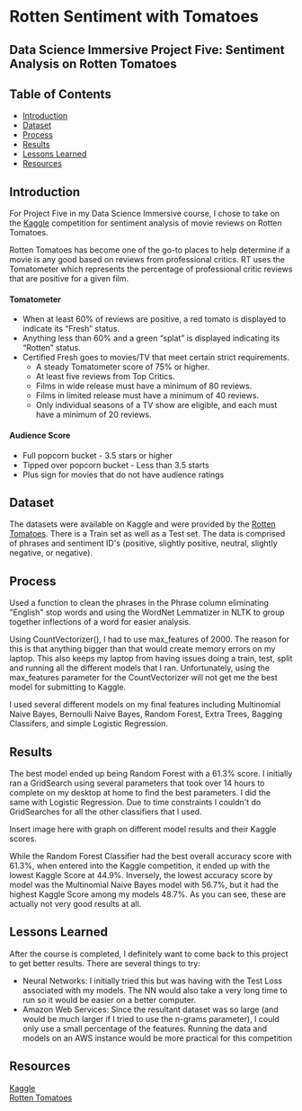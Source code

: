 # Rotten Sentiment with Tomatoes
## Data Science Immersive Project Five: Sentiment Analysis on Rotten Tomatoes

## Table of Contents

- [Introduction](#introduction)
- [Dataset](#dataset)
- [Process](#process)
- [Results](#results)
- [Lessons Learned](#lessons-learned)
- [Resources](#resources)


## Introduction
For Project Five in my Data Science Immersive course, I chose to take on the [Kaggle](https://www.kaggle.com/c/sentiment-analysis-on-movie-reviews) competition for sentiment analysis of movie reviews on Rotten Tomatoes.

Rotten Tomatoes has become one of the go-to places to help determine if a movie is any good based on reviews from professional critics.  RT uses the Tomatometer which represents the percentage of professional critic reviews that are positive for a given film.

#### Tomatometer
- When at least 60% of reviews are positive, a red tomato is displayed to indicate its “Fresh” status.
- Anything less than 60% and a green “splat” is displayed indicating its “Rotten” status.
- Certified Fresh goes to movies/TV that meet certain strict requirements.
	- A steady Tomatometer score of 75% or higher.
	- At least five reviews from Top Critics.
	- Films in wide release must have a minimum of 80 reviews.
	- Films in limited release must have a minimum of 40 reviews.
	- Only individual seasons of a TV show are eligible, and each must have a minimum of 20 reviews.  

#### Audience Score
- Full popcorn bucket - 3.5 stars or higher
- Tipped over popcorn bucket - Less than 3.5 starts
- Plus sign for movies that do not have audience ratings

## Dataset

The datasets were available on Kaggle and were provided by the [Rotten Tomatoes](https://www.rottentomatoes.com).  There is a Train set as well as a Test set.  The data is comprised of phrases and sentiment ID's (positive, slightly positive, neutral, slightly negative, or negative).

## Process

Used a function to clean the phrases in the Phrase column eliminating "English" stop words and using the WordNet Lemmatizer in NLTK to group together inflections of a word for easier analysis.  

Using CountVectorizer(), I had to use max_features of 2000.  The reason for this is that anything bigger than that would create memory errors on my laptop.  This also keeps my laptop from having issues doing a train, test, split and running all the different models that I ran.  Unfortunately, using the max_features parameter for the CountVectorizer will not get me the best model for submitting to Kaggle.

I used several different models on my final features including Multinomial Naive Bayes, Bernoulli Naive Bayes, Random Forest, Extra Trees, Bagging Classifers, and simple Logistic Regression.

## Results

The best model ended up being Random Forest with a 61.3% score.  I initially ran a GridSearch using several parameters that took over 14 hours to complete on my desktop at home to find the best parameters.  I did the same with Logistic Regression.  Due to time constraints I couldn't do GridSearches for all the other classifiers that I used.

Insert image here with graph on different model results and their Kaggle scores.

While the Random Forest Classifier had the best overall accuracy score with 61.3%, when entered into the Kaggle competition, it ended up with the lowest Kaggle Score at 44.9%.  Inversely, the lowest accuracy score by model was the Multinomial Naive Bayes model with 56.7%, but it had the highest Kaggle Score among my models 48.7%.  As you can see, these are actually not very good results at all.

## Lessons Learned

After the course is completed, I definitely want to come back to this project to get better results.  There are several things to try:
- Neural Networks:  I initially tried this but was having with the Test Loss associated with my models.  The NN would also take a very long time to run so it would be easier on a better computer.
- Amazon Web Services: Since the resultant dataset was so large (and would be much larger if I tried to use the n-grams parameter), I could only use a small percentage of the features.  Running the data and models on an AWS instance would be more practical for this competition

## Resources

[Kaggle](http://www.kaggle.com)  
[Rotten Tomatoes](https://www.rottentomatoes.com)